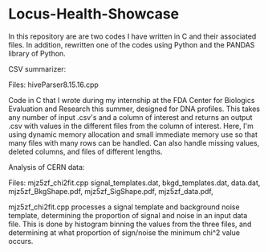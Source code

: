 # Locus-Health-Showcase

In this repository are are two codes I have written in C and their associated files. In addition, rewritten one of the codes using Python and the PANDAS library of Python.

CSV summarizer:

Files: hiveParser8.15.16.cpp

Code in C that I wrote during my internship at the FDA Center for Biologics Evaluation and Research this summer, designed for DNA profiles. This takes any number of input .csv's and a column of interest and returns an output .csv with values in the different files from the column of interest. Here, I'm using dynamic memory allocation and small immediate memory use so that many files with many rows can be handled. Can also handle missing values, deleted columns, and files of different lengths.


Analysis of CERN data:

Files: mjz5zf_chi2fit.cpp signal_templates.dat, bkgd_templates.dat, data.dat, mjz5zf_BkgShape.pdf, mjz5zf_SigShape.pdf, mjz5zf_data.pdf, 

mjz5zf_chi2fit.cpp processes a signal template and background noise template, determining the proportion of signal and noise in an input data file. This is done by histogram binning the values from the three files, and determining at what proportion of sign/noise the minimum chi^2 value occurs.
